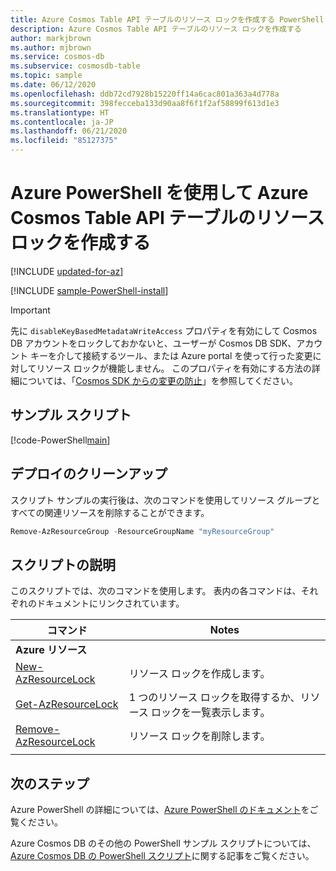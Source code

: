 ```yaml
---
title: Azure Cosmos Table API テーブルのリソース ロックを作成する PowerShell スクリプト
description: Azure Cosmos Table API テーブルのリソース ロックを作成する
author: markjbrown
ms.author: mjbrown
ms.service: cosmos-db
ms.subservice: cosmosdb-table
ms.topic: sample
ms.date: 06/12/2020
ms.openlocfilehash: ddb72cd7928b15220ff14a6cac801a363a4d778a
ms.sourcegitcommit: 398fecceba133d90aa8f6f1f2af58899f613d1e3
ms.translationtype: HT
ms.contentlocale: ja-JP
ms.lasthandoff: 06/21/2020
ms.locfileid: "85127375"
---
```

# <a name="create-a-resource-lock-for-azure-cosmos-table-api-table-using-azure-powershell"></a>Azure PowerShell を使用して Azure Cosmos Table API テーブルのリソース ロックを作成する

[!INCLUDE [updated-for-az](../../../../../includes/updated-for-az.md)]

[!INCLUDE [sample-PowerShell-install](../../../../../includes/sample-PowerShell-install-no-ssh.md)]

> [!IMPORTANT]
> 先に `disableKeyBasedMetadataWriteAccess` プロパティを有効にして Cosmos DB アカウントをロックしておかないと、ユーザーが Cosmos DB SDK、アカウント キーを介して接続するツール、または Azure portal を使って行った変更に対してリソース ロックが機能しません。 このプロパティを有効にする方法の詳細については、「[Cosmos SDK からの変更の防止](../../../role-based-access-control.md#preventing-changes-from-cosmos-sdk)」を参照してください。

## <a name="sample-script"></a>サンプル スクリプト

[!code-PowerShell[main](../../../../../PowerShell_scripts/cosmosdb/table/ps-table-lock.ps1 "Create, list, and remove resource locks")]

## <a name="clean-up-deployment"></a>デプロイのクリーンアップ

スクリプト サンプルの実行後は、次のコマンドを使用してリソース グループとすべての関連リソースを削除することができます。

```PowerShell
Remove-AzResourceGroup -ResourceGroupName "myResourceGroup"
```

## <a name="script-explanation"></a>スクリプトの説明

このスクリプトでは、次のコマンドを使用します。 表内の各コマンドは、それぞれのドキュメントにリンクされています。

| コマンド | Notes |
|---|---|
|**Azure リソース**| |
| [New-AzResourceLock](https://docs.microsoft.com/PowerShell/module/az.resources/new-azresourcelock) | リソース ロックを作成します。 |
| [Get-AzResourceLock](https://docs.microsoft.com/PowerShell/module/az.resources/get-azresourcelock) | 1 つのリソース ロックを取得するか、リソース ロックを一覧表示します。 |
| [Remove-AzResourceLock](https://docs.microsoft.com/PowerShell/module/az.resources/remove-azresourcelock) | リソース ロックを削除します。 |
|||

## <a name="next-steps"></a>次のステップ

Azure PowerShell の詳細については、[Azure PowerShell のドキュメント](https://docs.microsoft.com/PowerShell/)をご覧ください。

Azure Cosmos DB のその他の PowerShell サンプル スクリプトについては、[Azure Cosmos DB の PowerShell スクリプト](../../../PowerShell-samples.md)に関する記事をご覧ください。